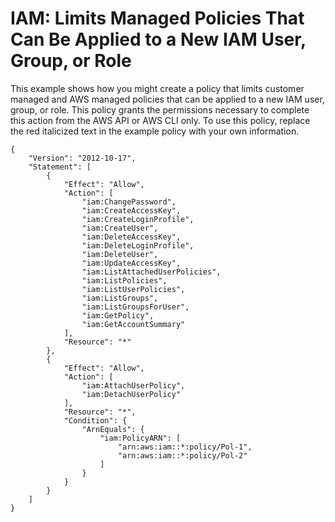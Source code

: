 # IAM: Limits Managed Policies That Can Be Applied to a New IAM User, Group, or Role<a name="reference_policies_examples_iam_limit-managed"></a>

This example shows how you might create a policy that limits customer managed and AWS managed policies that can be applied to a new IAM user, group, or role\. This policy grants the permissions necessary to complete this action from the AWS API or AWS CLI only\. To use this policy, replace the red italicized text in the example policy with your own information\.

```
{
    "Version": "2012-10-17",
    "Statement": [
        {
            "Effect": "Allow",
            "Action": [
                "iam:ChangePassword",
                "iam:CreateAccessKey",
                "iam:CreateLoginProfile",
                "iam:CreateUser",
                "iam:DeleteAccessKey",
                "iam:DeleteLoginProfile",
                "iam:DeleteUser",
                "iam:UpdateAccessKey",
                "iam:ListAttachedUserPolicies",
                "iam:ListPolicies",
                "iam:ListUserPolicies",
                "iam:ListGroups",
                "iam:ListGroupsForUser",
                "iam:GetPolicy",
                "iam:GetAccountSummary"
            ],
            "Resource": "*"
        },
        {
            "Effect": "Allow",
            "Action": [
                "iam:AttachUserPolicy",
                "iam:DetachUserPolicy"
            ],
            "Resource": "*",
            "Condition": {
                "ArnEquals": {
                    "iam:PolicyARN": [
                        "arn:aws:iam::*:policy/Pol-1",
                        "arn:aws:iam::*:policy/Pol-2"
                    ]
                }
            }
        }
    ]
}
```